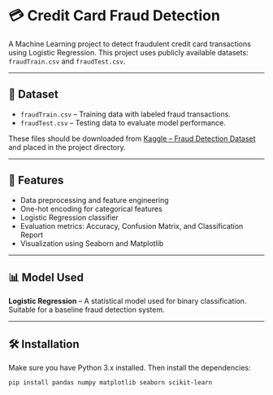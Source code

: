 # 💳 Credit Card Fraud Detection

A Machine Learning project to detect fraudulent credit card transactions using Logistic Regression. This project uses publicly available datasets: `fraudTrain.csv` and `fraudTest.csv`.

---

## 📁 Dataset

- `fraudTrain.csv` – Training data with labeled fraud transactions.
- `fraudTest.csv` – Testing data to evaluate model performance.

These files should be downloaded from [Kaggle – Fraud Detection Dataset](https://www.kaggle.com/datasets/kartik2112/fraud-detection) and placed in the project directory.

---

## 🚀 Features

- Data preprocessing and feature engineering
- One-hot encoding for categorical features
- Logistic Regression classifier
- Evaluation metrics: Accuracy, Confusion Matrix, and Classification Report
- Visualization using Seaborn and Matplotlib

---

## 📊 Model Used

**Logistic Regression** – A statistical model used for binary classification. Suitable for a baseline fraud detection system.

---

## 🛠️ Installation

Make sure you have Python 3.x installed. Then install the dependencies:

```bash
pip install pandas numpy matplotlib seaborn scikit-learn
